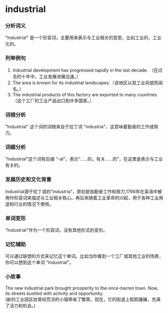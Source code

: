 # industrial

### 分析词义

  

"Industrial" 是一个形容词，主要用来表示与工业相关的意思，比如工业的，工业化的。

  

### 列举例句

  

1.  Industrial development has progressed rapidly in the last decade. （在过去的十年中，工业发展进展迅速。）
2.  The area is known for its industrial landscapes.（该地区以其工业风貌而闻名。）
3.  The industrial products of this factory are exported to many countries.（这个工厂的工业产品出口到许多国家。）

  

### 词根分析

  

"Industrial" 这个词的词根来自于拉丁词 "industria"，这意味着勤奋的工作或努力。

  

### 词缀分析

  

“Industrial”这个词有后缀 “-al”，表示“……的，有关……的”，在这里是表示与工业有关的。

  

### 发展历史和文化背景

  

Industrial源于拉丁语的“industria”，原初是指勤奋工作和努力,1766年在英语中被用作形容词来描述与工业相关核心。再后来随着工业革命的兴起，用于各种工业用途和行业的情况下使用。

  

### 单词变形

  

"Industrial"作为一个形容词，没有其他形式的变形。

  

### 记忆辅助

  

可以通过联想的方式来记忆这个单词。比如当你看到一个工厂或其他工业的场景，你可以想到这个单词 "Industrial"。

  

### 小故事

  

The new industrial park brought prosperity to the once-barren town. Now, its streets bustled with activity and opportunity.  
(新的工业园区给曾经荒凉的小镇带来了繁荣。现在，它的街道上熙熙攘攘，充满了活力和机会。)
